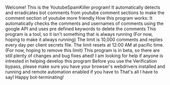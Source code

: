 Welcome! This is the YoutubeSpamKiller program! It automatically detects and erradicates bot comments from youtube comment sections to make the comment section of youtube more friendly
How this program works:
It automatically checks the comments and usernames of comments using the google API and uses pre defined keywords to delete the comments
This program is a tool, so it isn't something that is always running (For now, hoping to make it always running)
The limit is 10,000 comments and replies every day per client secrets file. The limit resets at 12:00 AM at pacific time. (For now, hoping to remove this limit)
This program is in beta, so there are still plenty of changes and bug fixes ahed!
I am looking for help if anyone is intrested in helping develop this program
Before you use the Verification bypass, please make sure you have your browser's webdrivers installed and running and remote automation enabled if you have to
That's all I have to say! Happy bot-terminating!





                 
